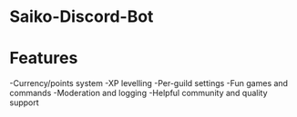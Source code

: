 # Saiko-Discord-Bot


# Features
-Currency/points system
-XP levelling
-Per-guild settings
-Fun games and commands
-Moderation and logging
-Helpful community and quality support
